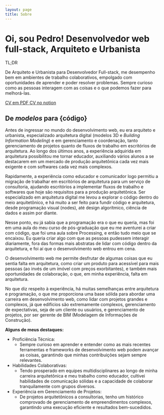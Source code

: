 ```yaml
---
layout: page
title: Sobre
---
```


<h1 class="d-flex row fs-1">
  <span class="mb-3">Oi, sou <span class="orange">Pedro!</span> </span>
  <span class="pink fs-3">Desenvolvedor web full-stack,</span>
  <span class="pink fs-3">Arquiteto e Urbanista</span>
</h1>


<div class="line-break"></div>

<p class="fw-bold orange fs-3">TL;DR</p>
<p class="fs-18">
  De Arquiteto e Urbanista para Desenvolvedor Full-stack, me desempenho bem em ambientes de trabalho colaborativos, empolgado com oportunidades de aprender e poder resolver problemas. Sempre curioso como as pessoas interagem com as coisas e o que podemos fazer para melhorá-las.
</p>
<div class="d-flex ">
  <a class="btn btn-main" href="https://1drv.ms/b/s!AikTJ5jzHHqPqahXQxl_nHizzJgoIA?e=uQfjaF" target="_blank" data-action="mouseover->move-element#getHref mouseout->move-element#resetHref">
    CV em PDF
  </a>
  <a class="btn btn-main" href="https://pedro-hga.notion.site/Pedro-Henrique-5edc6e62d23945f38b28a32d4f5e3997" target="_blank" data-action="mouseover->move-element#getHref mouseout->move-element#resetHref">
    CV no notion
  </a>
</div>
<div class="line-break"></div>


## De <span class="blue"><em>modelos</em></span> para <span class="red mono">{código}</span>



Antes de ingressar no mundo do desenvolvimento web, eu era arquiteto e urbanista, especializado arquitetura digital (modelos 3D e _Building Information Modeling_) e em gerenciamento e coordenação, tanto gerenciamento de projetos quanto de fluxos de trabalho em escritórios de arquitetura. Ao longo dos últimos anos, a experiência adquirida em arquitetura possibilitou me tornar educador, auxiliando vários alunos a se destacarem em um mercado de produção arquitetônica cada vez mais exigente e com softwares cada vez mais complexos.

Rapidamente, a experiência como educador e comunicador logo permitiu a migração de trabalhar em escritórios de arquitetura para um serviço de consultoria, ajudando escritórios a implementar fluxos de trabalho e softwares que hoje são requisitos para a produção arquitetônica. Ser especializado em arquitetura digital me levou a explorar o código dentro do meio arquitetônico, e há muito a ser feito para fundir código e arquitetura, desde programação visual (nodes), até design algorítmico, ciência de dados e assim por diante.

Nesse ponto, eu já sabia que a programação era o que eu queria, mas foi em uma aula do meu curso de pós-graduação que eu me aventurei a criar com código, que foi uma aula sobre Processing, e então tudo meio que se encaixou. Eu queria criar algo com que as pessoas pudessem interagir diariamente, fora das formas mais abstratas de lidar com código dentro da arquitetura, e foi aí que o desenvolvimento web entrou em cena.

O desenvolvimento web me permite desfrutar de algumas coisas que eu sentia falta em arquitetura, como criar um produto para acessível para mais pessoas (ao invés de um imóvel com preços exorbitantes), e também mais oportunidades de colaboração, o que, em minha experiência, falta em arquitetura.

No que diz respeito à experiência, há muitas semelhanças entre arquitetura e programação, o que me proporciona uma base sólida para abordar uma carreira em desenvolvimento web, como lidar com projetos grandes e complexos, já que edifícios são extremamente complexos, gerenciamento de expectativas, seja de um cliente ou usuários, e gerenciamento de projetos, por ser gerente de BIM (Modelagem de Informações de Construção).

<span class="fs-5 orange"> **Alguns de meus destaques:** </span>
- <span class="orange">Proficiência Técnica:</span>
  - Sempre curioso em aprender e entender como as mais recentes ferramentas e frameworks de desenvolvimento web podem avançar as coisas, garantindo que minhas contribuições sejam sempre relevantes.
- <span class="orange">Habilidades Colaborativas:</span>
  - Tendo prosperado em equipes multidisciplinares ao longo de minha carreira arquitetônica e meu trabalho como educador, cultivei habilidades de comunicação sólidas e a capacidade de colaborar tranquilamente com grupos diversos.
- <span class="orange">Experiência em Gerenciamento de Projetos:</span>
  - De projetos arquitetônicos a consultorias, tenho um histórico comprovado de gerenciamento de empreendimentos complexos, garantindo uma execução eficiente e resultados bem-sucedidos.
